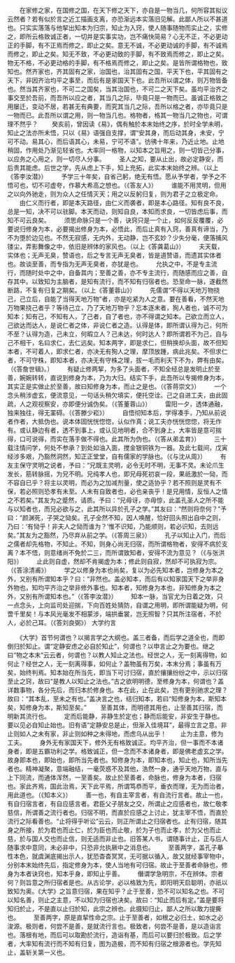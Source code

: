 <!-- { "loadSidebar": true } -->
　　在家修之家，在国修之国，在天下修之天下，亦自是一物当几，何所容其拟议云然者？若有似於言之近工描画支离，亦恐渐远本实落旧见解。此鄙人所以不甚道也。只实实落落与他挈出知本为归宗，知止为入窍，使人随事随物而实止之，实修之，即所云格致诚正者，一切并是实事实功，岂不痛快简易？心无不正，不必更动正的手脚，有不正焉而修之，即止之矣。意无不诚，不必更动诚的手脚，有不诚焉而修之，即止之矣。知无不致，不必更动致的手脚，有不致焉而修之，即止之矣。物无不格，不必更动格的手脚，有不格焉而修之，即止之矣。是皆所谓格物也，致知也。然齐家也，齐其固有之家，治国也，治其固有之国，平天下也，平其固有之天下，非因齐治均平之事至，而后有是家国天下也。此吾所以谓之体，则万物皆备也。然当其齐家也，不可二之国矣，当其治国也，不可二之天下矣。虽均平治齐之事交至於吾前，而吾所以应之者，其当几之际，毕竟只是一物而已。虽诚正格致之用屡迁，变动不居，若甚无有典要，而究其当几之际，吾所以格之者，亦毕竟只是一物而已。此吾所以谓之用，则一物当几也。格物者，格其一物当几之物也，可谓理不然乎？
　　癸亥前，曾因读《易》，偶有触於本末始终之序，於时全学未明，知止之法亦所未悟，只以《易》语强自支撑，谓“安其身，而后动其身，未安，宁可不动。易其心，而后语其心，未易，宁可不语”。彷彿十年来，乃近止地。止地稍固，作用处乃渐见轻省也。大率同一格物，以知本之旨用之，则一切皆己分事，以应务之心用之，则一切尽人分事。
　　圣人之知，要从止出，故必定静安，而后贵其能虑。后世之学，先从虑上下手，知上充拓，此实本末始终之辨。（以上《答李汝潜》）
　　予学三十年矣，自省己躬，绝无有悟。愿从予学者，学予之不悟可也，切不可虚夸，作慕大希高之想也。（《答友人》）
　　谁能不用灵明，但用之以向外驰走，则为众人之任情灭天；用之以反躬归复，则为君子之立极定命。
　　由仁义而行者，即是本天路径，由仁义而袭者，即是本心路径。知有良不良，总是一知，决不可以驻脚。本天而动，则知自良，本知而求良，一切皆虑后事，而知不可云良矣。
　　须思命脉只是一个善，诀窍只是一个止，如何反反覆覆，必要说归修身为本，必要揭出修身为本，必悟此，而后止真有入窍，善真有谛当，乃不为堕於边见也。不然无寂感，无内外，无动静，岂不玄妙？少失分毫，便落捕风镂尘，弄影舞像之中，依旧是辨体的家风也。（以上《答龚葛山》）
　　夫天载，实体也；无声无臭，赞语也，后之专言无声无臭者，皆是道赞语，而遗其实体者也。故谈至善，而专指为无声无臭者，亦犹是也。
　　允执之中，不是专主流行，而随时处中之中，自备其内；至善之善，亦不专主流行，而随感而应之善，自存其中。以致知为主脑者，是知有流行，而不知有归宿者也。恐至命一脉，遂截然断路，不复有归复之期矣。（以上《答董蓉山》）
　　先儒谓“不得以天地万物挠己，己立后，自能了当得天地万物”者，亦是吃紧为人之意。要在善看，不然天地万物果挠己者乎？等待己立，乃了天地万物乎？忘本逐末者，狥人者也，诚不可为知本；知有己，不知有人，了己者，自了者也，亦不得谓之知本。己欲立而立人，己欲达而达人，是说仁者之体，非说仁者之造。认得是体，即所谓认得为己，何所不至？认得为造，己未立，何暇立人？己未达，何时达人？即所谓若不为己，自与己不相干，名曰求仁，去仁远矣。知本两字，即是求仁，但稍换却头面，故不但知本者，不可着人，即求仁者，亦决无有狥人之理，摩顶放踵，病此兆矣。不但求仁者，不可守株，即知本者，亦决无有守株之理，拔一毛而利天下不为，弊有由矣。（《答詹世辑》。）
　　有疑止修两挈，为多了头面者，不知全经总是发明止於至善，婉婉转转，直说到修身为本，乃为大归。结实下手，此吾所以专揭修身为本，其实正是实做止於至善，故曰知修身为本，而止之是也。（《答蒋崇文》）
　　一个念头稍涉虚玄，便流意见，一句话头稍欠填实，便托空诠。己之自进工夫，由此固疏，人之观视察安，亦即便分诚伪矣。（《答董蓉山》）
　　雷阳一夕，透体通融，独来独往，得无罣碍。（《答滕少崧》）
　　自悟彻知本后，学得凑手，乃知从前说者作者，大抵伪也。说本体固恍恍惚惚，认似作真；说工夫亦恍恍惚惚，将无作有。或认静边有者，透不到事上，或认见地明者，合不到身上，大率皆是意可揣得，口可说得，而实在落手做不得也。此其所为伪也。（《答从弟孟育》）
　　三十载注情问学，何处不参承？到处如油入面，搅金银铜铁为一器。及此七载间，戊寅经涉多艰，乃豁然洞然，知正正堂堂，自有儒家的学脉也。（《与沈从周》）
　　有友主保守灵明之说者，予曰：“兄既主灵明，必令无时不明，无事不灵。未论爪生发长，筋转脉摇，为兄不明。兄纯孝人也，即兄母死初哀一段，果祇激於一恸，而不容自已乎？将主以灵明，而必为之加减剂量，使之适协乎？若不照则是灵有不保，若必照则恐孝有未至。人未有自致者也，必也亲丧乎！是兄用情，反恒人之情之不若矣。”其友为之蹙然，请质。予曰：“兄毋讶，亦毋惊，此盖孔圣人之所不能与以知者也，而兄必欲与之，此其所以异於孔子之学。”其友曰：“然则将奈何？”予曰：“颜渊死，子哭之恸矣。孔子全然不知，因人唤醒，恰好回头照出自中之则，乃曰：‘有恸乎！非夫人之恸而谁为？’惟不识知，乃能顺则，若必识知，去则远矣。”其友为之豁然，乃尽弃从前之学。（《答周三泉》）
　　孔子以知止入门，而后之儒者却先格物，不知止。不知，则身心尚无归宿，而所谓格物者，安得不病於支离？本不悟，则意绪尚不免於二三，而所谓致知者，安得不流为意见？（《与张洪阳》）
　　止此则自虚，然却不肯揭虚为本；修此则自寂，然却不可执寂为宗。（《答涂清甫》）
　　学之以修身为本也尚矣，复以为必先知本者，岂修身为本之外，又别有所谓知本乎？曰：“非然也。盖必知本，而后有以知家国天下之举非身外物也，知均平齐治之举非修外事也。知本者，知修身为本也，非知修身为本之外，又别有所谓知本也。”（《答李汝潜》）
　　知本一脉，当官尤为日着之效，只一点念头，上向监司处迎揣，下向百姓处猜防，自谓之用明，即所谓能疑为明，何啻千里矣！与本风光毫发不相蒙涉，端拱垂裳，岂无照智？只其所注宿者，不於人，必於己耳。（《答刘良弼》）
大学约言

　　《大学》首节何谓也？以揭言学之大纲也。盖三者备，而后学之道全也，而即倒归於知止。谓“定静安虑之必自於知止”，何谓也？以申言止之为要也。继之曰“物之本末”云云者，何谓也？以教人知止之法也。经世之人，无一刻离得物，如何止？经世之人，无一刻离得事，如何止？盖物虽有万矣，本末分焉；事虽有万矣，始终判焉。知本始在所当先，即当下可讨归宿，直於攘攘纷纷之中，示以归宿至止之窍，故曰“是教人以知止之法也。”古之欲明明德，至修身为本，何谓也？盖详数事物，各分先后，而归本於修身也。本在此，止在此矣，岂有更别驰求之理？故曰：“其本乱，至未之有也。”盖决言之也，结归知本，若曰“知修身为本，斯知本矣，知修身为本，斯知至矣。”
　　至善其体，而明德其用也，止至善其归宿，而明新其流行也。
　　定而后能静，非静生於定也；静而后能安，非安生于静也。要以见必自知止始也。旧有语“定静安总是止，但渐入佳境耳”，最得立言之意。非止则如人之未有家，非止则如种之未得地，而虑乌从出乎！
　　止为主意，修为工夫。
　　身外无有家国天下，修外无有格致诚正。均平齐治，但一事而不本诸身者，即是五霸功利之学。格致诚正，但一念而不本诸身者，即是佛老虚玄之学。故身即本也，即始也，即所当先者也。知修身为本，即知本也，知止也，知所当先者也。精神凝聚，意端融结，一毫荧惑不及其他，浩然一身，通乎天地万物，直与上下同流，而通体浑然，一至善矣。故止於至善者，命脉也，修身为本者，归宿也。家此齐焉，国此治焉，天下此平焉，所谓笃恭而平，垂衣而理，无为而治者，用此道也。（《知本义》）
　　善一也，有自主宰言者，有自流行言者。故止一也，有自归宿言者，有自应感言者。君臣父子朋友之交，所谓止之应感者也，故仁敬孝慈信，所谓善之流行者也。归宿不明，而直於应感之上讨止，犹主宰不悟，而直於流行之际看善也。“止将得乎听讼”云云，则正所谓止之归宿者也。止有归宿，随其身之所接，於为君也而止仁，於为臣也而止敬，於为子也而止孝，於为父也而止慈，於与国人交也而止信，则无适而非止也。旧答某人书，谓随事计止，正与后人随事求中意同，未必非中，只恐非允执厥中之消息也。
　　至善两字，盖孔子摹性本色，就虞渊底揭出示人，犹恐杳杳冥冥，无可据以循入，故又就经事宰物中，分别本末始终先后，指定修身为本，使人当地有可归宿。故止于至善者命脉也，修身为本者诀窍也，知本乎身，即知止乎善。
　　僭谓学急明宗，不在辨体。宗者何？则旨意之所归宿者是也。从古论学，必以格致为先，即阳明天启聪明，亦祇以致知为奥。《大学》之旨意归宿，果在知乎？止于至善，恐不可以知名之也。不可以知名善，则止之主意，不以知为归宿也决矣。故曰：“知止而后有定。”盖是要将知归於止，不是直以止归於知，此宗之辨也。此摄知归止，鄙人之所以敢力提撕也。
　　至善两字，原是直挈性命之宗。止于至善者，如根之必归土，如水之必浚源。极则者，何尝不是善，是就流行言也。极致者，何尝不是善，是以造诣言也。落根有地，而后可以取勘於流行，造诣有基，而后可以要归於极致。后之学者，大率知有流行而不知有归复，图为造极，而不知有归宿之根源者也。学先知止，盖斩关第一义也。
